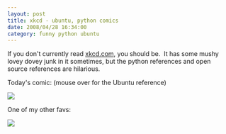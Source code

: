 ```yaml
---
layout: post
title: xkcd - ubuntu, python comics
date: 2008/04/28 16:34:00
category: funny python ubuntu
---
```


If you don't currently read [xkcd.com](http://www.xkcd.com), you should be.  It has some mushy lovey dovey junk in it sometimes, but the python references and open source references are hilarious.

Today's comic: (mouse over for the Ubuntu reference)  
  
![](http://imgs.xkcd.com/comics/zealous_autoconfig.png)

One of my other favs:  
  
![](http://imgs.xkcd.com/comics/python.png)
